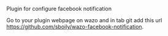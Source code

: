Plugin for configure facebook notification

	
Go to your plugin webpage on wazo and in tab git add this url https://github.com/sboily/wazo-facebook-notification.
